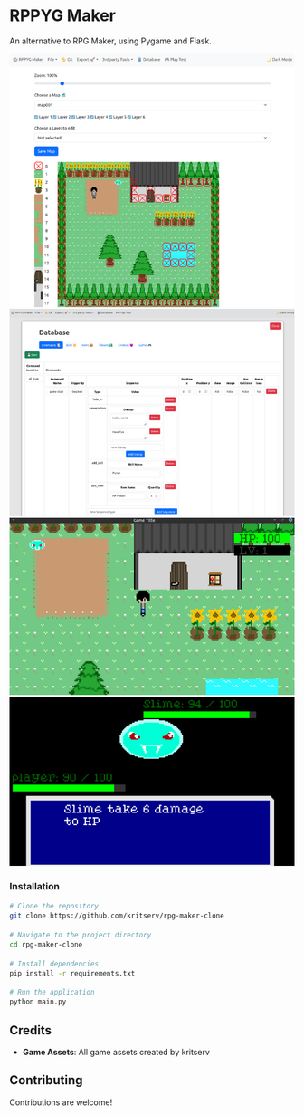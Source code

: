 # RPPYG Maker

An alternative to RPG Maker, using Pygame and Flask.

![RPPYG Maker Screenshot](screenshot1.png)
![RPPYG Maker Screenshot](screenshot2.png)
![RPPYG Maker Screenshot](screenshot3.png)
![RPPYG Maker Screenshot](screenshot4.png)

### Installation

```bash
# Clone the repository
git clone https://github.com/kritserv/rpg-maker-clone

# Navigate to the project directory
cd rpg-maker-clone

# Install dependencies
pip install -r requirements.txt

# Run the application
python main.py
```

## Credits

- **Game Assets**: All game assets created by kritserv

## Contributing

Contributions are welcome!
